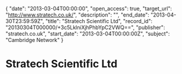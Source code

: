 {
  "date": "2013-03-04T00:00:00", 
  "open_access": true, 
  "target_url": "http://www.stratech.co.uk/", 
  "description": "", 
  "end_date": "2013-04-30T23:59:59Z", 
  "title": "Stratech Scientific Ltd", 
  "record_id": "20130304T000000/+3c5LklniXjhPhbYpC2VWQ==", 
  "publisher": "stratech.co.uk", 
  "start_date": "2013-03-04T00:00:00Z", 
  "subject": "Cambridge Network"
}

# Stratech Scientific Ltd

